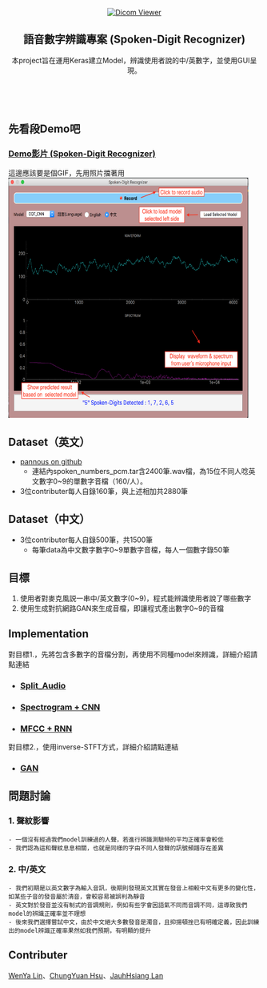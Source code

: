 <p align="center">
  <a href=#>
    <img src="https://i.imgur.com/Uid1O3A.png" alt="Dicom Viewer" width="96" height="96">
  </a>
  <h2 align="center">語音數字辨識專案 (Spoken-Digit Recognizer)</h2>
  <div align="center">
    本project旨在運用Keras建立Model，辨識使用者說的中/英數字，並使用GUI呈現。
  </div>
</p>

<p align="center"><a href="https://github.com/wenya-chungyuan-jauhhsiang/Spoken-Digit-Recognizer/tree/master/src/split_audio"><img src="https://img.shields.io/badge/Split--Audio-src-brightgreen.svg" alt="" /></a>
<a href="https://github.com/wenya-chungyuan-jauhhsiang/Spoken-Digit-Recognizer/tree/master/src/Spectrogram%2BCNN"><img src="https://img.shields.io/badge/Spectrogram%2BCNN-src-brightgreen.svg" alt="" /></a>
<a href="#"><img src="https://img.shields.io/badge/MFCC%2BRNN-src-brightgreen.svg" alt="" /></a>
<a href="https://github.com/wenya-chungyuan-jauhhsiang/Spoken-Digit-Recognizer/tree/master/src/Gan"><img src="https://img.shields.io/badge/GAN-src-brightgreen.svg" alt="" /></a>
<a href="https://github.com/wenya-chungyuan-jauhhsiang/Spoken-Digit-Recognizer/tree/master/src/Demo"><img src="https://img.shields.io/badge/Demo-src-brightgreen.svg" alt="" /></a></p>

<p align="center"><a href="https://nbviewer.jupyter.org/github/wenya-chungyuan-jauhhsiang/Spoken-Digit-Recognizer/blob/master/docs/split_audio.ipynb"><img src="https://img.shields.io/badge/Split--Audio-doc-blue.svg" alt="" /></a>
<a href="https://nbviewer.jupyter.org/github/wenya-chungyuan-jauhhsiang/Spoken-Digit-Recognizer/blob/master/docs/Spectrogram_CNN_doc.ipynb"><img src="https://img.shields.io/badge/Spectrogram%2BCNN-doc-blue.svg" alt="" /></a>
<a href="#"><img src="https://img.shields.io/badge/MFCC%2BRNN-doc-blue.svg" alt="" /></a>
<a href="https://nbviewer.jupyter.org/github/wenya-chungyuan-jauhhsiang/Spoken-Digit-Recognizer/blob/master/docs/GAN_doc.ipynb"><img src="https://img.shields.io/badge/GAN-doc-blue.svg" alt="" /></a>
<a href="https://nbviewer.jupyter.org/github/wenya-chungyuan-jauhhsiang/Spoken-Digit-Recognizer/blob/master/docs/Demo_doc.ipynb"><img src="https://img.shields.io/badge/Demo-doc-blue.svg" alt="" /></a></p>

## 先看段Demo吧
### [Demo影片 (Spoken-Digit Recognizer)](#)
這邊應該要是個GIF，先用照片擋著用
<a href=#>
    <img src="docs/resources/demo.png" alt="demo" width="480" height="480">
</a>

## Dataset（英文）
- [pannous on github](https://github.com/pannous/tensorflow-speech-recognition?fbclid=IwAR1tThhKhbMM_BnKE4SK16qcbuGdw1gJw7iWVVyEhDk9vZFF5Z8E6rjuWUs)
    - 連結內spoken_numbers_pcm.tar含2400筆.wav檔，為15位不同人唸英文數字0~9的單數字音檔（160/人）。
- 3位contributer每人自錄160筆，與上述相加共2880筆

## Dataset（中文）
- 3位contributer每人自錄500筆，共1500筆
    - 每筆data為中文數字數字0~9單數字音檔，每人一個數字錄50筆

## 目標
1. 使用者對麥克風説一串中/英文數字(0~9)，程式能辨識使用者說了哪些數字  
2. 使用生成對抗網路GAN來生成音檔，即讓程式產出數字0~9的音檔

## Implementation
對目標1.，先將包含多數字的音檔分割，再使用不同種model來辨識，詳細介紹請點連結
- ### [Split_Audio](https://nbviewer.jupyter.org/github/wenya-chungyuan-jauhhsiang/Spoken-Digit-Recognizer/blob/master/docs/split_audio.ipynb)
- ### [Spectrogram + CNN](https://nbviewer.jupyter.org/github/wenya-chungyuan-jauhhsiang/Spoken-Digit-Recognizer/blob/master/docs/Spectrogram_CNN_doc.ipynb)    
- ### [MFCC + RNN](#)

對目標2.，使用inverse-STFT方式，詳細介紹請點連結
- ### [GAN](#)

## 問題討論
### 1. 聲紋影響
    - 一個沒有經過我們model訓練過的人聲，若進行辨識測驗時的平均正確率會較低
    - 我們認為這和聲紋息息相關，也就是同樣的字由不同人發聲的訊號頻譜存在差異
### 2. 中/英文
    - 我們初期是以英文數字為輸入音訊，後期則發現英文其實在發音上相較中文有更多的變化性，如某些子音的發音屬於清音，會較容易被誤判為靜音
    - 英文對於發音並沒有制式的音調規則，例如有些字會因語氣不同而音調不同，這導致我們model的辨識正確率並不理想
    - 後來我們選擇嘗試中文，由於中文絕大多數發音是濁音，且抑揚頓挫已有明確定義，因此訓練出的model辨識正確率果然如我們預期，有明顯的提升

## Contributer
[WenYa Lin](https://github.com/wenyalintw)、[ChungYuan Hsu](https://github.com/ChungYuanHsu)、[JauhHsiang Lan](https://github.com/r07522749)